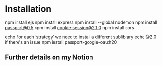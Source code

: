 # Installation

npm install ejs
npm install express
npm install --global nodemon
npm install passport@0.5
npm install cookie-session@2.1.0
npm install cors

echo For each 'strategy' we need to install a different sublibrary
echo @2.0 if there's an issue
npm install passport-google-oauth20

## Further details on my Notion